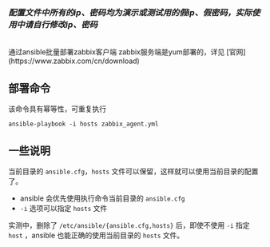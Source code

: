 ### ***配置文件中所有的ip、密码均为演示或测试用的假ip、假密码，实际使用中请自行修改ip、密码***

<br/>
通过ansible批量部署zabbix客户端  
zabbix服务端是yum部署的，详见 [官网](https://www.zabbix.com/cn/download)

## 部署命令
该命令具有幂等性，可重复执行  
```shell
ansible-playbook -i hosts zabbix_agent.yml
```

## 一些说明
当前目录的 `ansible.cfg`，`hosts` 文件可以保留，这样就可以使用当前目录的配置了。  

- ansible 会优先使用执行命令当前目录的 `ansible.cfg`
- `-i` 选项可以指定 `hosts` 文件  

实测中，删除了 `/etc/ansible/{ansible.cfg,hosts}` 后，即使不使用 `-i` 指定 `host` ，ansible 也能正确的使用当前目录的 `hosts` 文件。